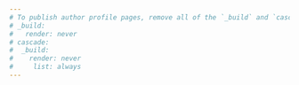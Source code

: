 ```yaml
---
# To publish author profile pages, remove all of the `_build` and `cascade` settings below.
# _build:
#   render: never
# cascade:
#  _build:
#    render: never
#     list: always
---
```

